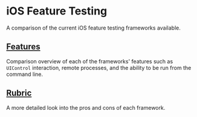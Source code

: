 # iOS Feature Testing

A comparison of the current iOS feature testing frameworks available.

## [Features](features.md)

Comparison overview of each of the frameworks' features such as `UIControl` interaction, remote processes, and the ability to be run from the command line.

## [Rubric](rubric.md)

A more detailed look into the pros and cons of each framework.
